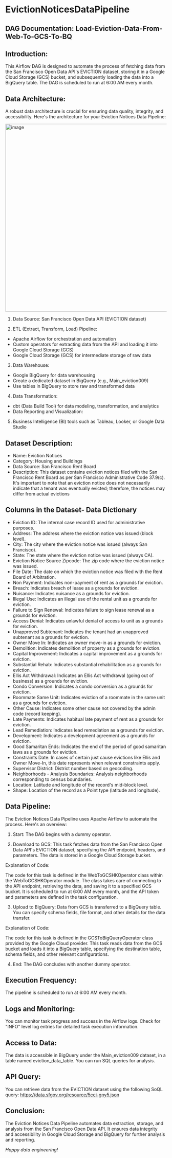 # EvictionNoticesDataPipeline

## DAG Documentation: Load-Eviction-Data-From-Web-To-GCS-To-BQ

## Introduction:

This Airflow DAG is designed to automate the process of fetching data from the San Francisco Open Data API's EVICTION dataset, storing it in a Google Cloud Storage (GCS) bucket, and subsequently loading the data into a BigQuery table. The DAG is scheduled to run at 6:00 AM every month.

## Data Architecture:
A robust data architecture is crucial for ensuring data quality, integrity, and accessibility. Here's the architecture for your Eviction Notices Data Pipeline:

<img width="584" alt="image" src="https://github.com/salmah52/EvictionNoticesDataPipeline/assets/44398948/a5c105bb-435b-446b-a932-a83996278acf">


1. Data Source:
San Francisco Open Data API (EVICTION dataset)

2. ETL (Extract, Transform, Load) Pipeline:
- Apache Airflow for orchestration and automation
- Custom operators for extracting data from the API and loading it into Google Cloud Storage (GCS)
- Google Cloud Storage (GCS) for intermediate storage of raw data

3. Data Warehouse:
- Google BigQuery for data warehousing
- Create a dedicated dataset in BigQuery (e.g., Main_eviction009)
- Use tables in BigQuery to store raw and transformed data
  
4. Data Transformation:
- dbt (Data Build Tool) for data modeling, transformation, and analytics
- Data Reporting and Visualization:

5. Business Intelligence (BI) tools such as Tableau, Looker, or Google Data Studio


## Dataset Description:
- Name: Eviction Notices
- Category: Housing and Buildings
- Data Source: San Francisco Rent Board
- Description: This dataset contains eviction notices filed with the San Francisco Rent Board as per San Francisco Administrative Code 37.9(c). It's important to note that an eviction notice does not necessarily indicate that a tenant was eventually evicted; therefore, the notices may differ from actual evictions

## Columns in the Dataset- Data Dictionary

- Eviction ID: The internal case record ID used for administrative purposes.
- Address: The address where the eviction notice was issued (block level).
- City: The city where the eviction notice was issued (always San Francisco).
- State: The state where the eviction notice was issued (always CA).
- Eviction Notice Source Zipcode: The zip code where the eviction notice was issued.
- File Date: The date on which the eviction notice was filed with the Rent Board of Arbitration.
- Non Payment: Indicates non-payment of rent as a grounds for eviction.
- Breach: Indicates breach of lease as a grounds for eviction.
- Nuisance: Indicates nuisance as a grounds for eviction.
- Illegal Use: Indicates an illegal use of the rental unit as a grounds for eviction.
- Failure to Sign Renewal: Indicates failure to sign lease renewal as a grounds for eviction.
- Access Denial: Indicates unlawful denial of access to unit as a grounds for eviction.
- Unapproved Subtenant: Indicates the tenant had an unapproved subtenant as a grounds for eviction.
- Owner Move In: Indicates an owner move-in as a grounds for eviction.
- Demolition: Indicates demolition of property as a grounds for eviction.
- Capital Improvement: Indicates a capital improvement as a grounds for eviction.
- Substantial Rehab: Indicates substantial rehabilitation as a grounds for eviction.
- Ellis Act Withdrawal: Indicates an Ellis Act withdrawal (going out of business) as a grounds for eviction.
- Condo Conversion: Indicates a condo conversion as a grounds for eviction.
- Roommate Same Unit: Indicates eviction of a roommate in the same unit as a grounds for eviction.
- Other Cause: Indicates some other cause not covered by the admin code (record keeping).
- Late Payments: Indicates habitual late payment of rent as a grounds for eviction.
- Lead Remediation: Indicates lead remediation as a grounds for eviction.
- Development: Indicates a development agreement as a grounds for eviction.
- Good Samaritan Ends: Indicates the end of the period of good samaritan laws as a grounds for eviction.
- Constraints Date: In cases of certain just cause evictions like Ellis and Owner Move-In, this date represents when relevant constraints apply.
- Supervisor District: District number based on geocoding.
- Neighborhoods - Analysis Boundaries: Analysis neighborhoods corresponding to census boundaries.
- Location: Latitude and longitude of the record's mid-block level.
- Shape: Location of the record as a Point type (latitude and longitude).

## Data Pipeline:

The Eviction Notices Data Pipeline uses Apache Airflow to automate the process. Here's an overview:

1. Start: The DAG begins with a dummy operator.

2. Download to GCS: This task fetches data from the San Francisco Open Data API's EVICTION dataset, specifying the API endpoint, headers, and parameters. The data is stored in a Google Cloud Storage bucket.

Explanation of Code:

The code for this task is defined in the WebToGCSHKOperator class within the WebToGCSHKOperator module. The class takes care of connecting to the API endpoint, retrieving the data, and saving it to a specified GCS bucket. It is scheduled to run at 6:00 AM every month, and the API token and parameters are defined in the task configuration.

3. Upload to BigQuery: Data from GCS is transferred to a BigQuery table. You can specify schema fields, file format, and other details for the data transfer.

Explanation of Code:

The code for this task is defined in the GCSToBigQueryOperator class provided by the Google Cloud provider. This task reads data from the GCS bucket and loads it into a BigQuery table, specifying the destination table, schema fields, and other relevant configurations.

4. End: The DAG concludes with another dummy operator.


## Execution Frequency:

The pipeline is scheduled to run at 6:00 AM every month.

## Logs and Monitoring:

You can monitor task progress and success in the Airflow logs. Check for "INFO" level log entries for detailed task execution information.

## Access to Data:

The data is accessible in BigQuery under the Main_eviction009 dataset, in a table named eviction_data_table. You can run SQL queries for analysis.

## API Query:

You can retrieve data from the EVICTION dataset using the following SoQL query: https://data.sfgov.org/resource/5cei-gny5.json

## Conclusion:

The Eviction Notices Data Pipeline automates data extraction, storage, and analysis from the San Francisco Open Data API. It ensures data integrity and accessibility in Google Cloud Storage and BigQuery for further analysis and reporting.



*Happy data engineering!*

